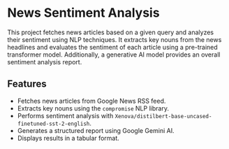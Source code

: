 # News Sentiment Analysis

This project fetches news articles based on a given query and analyzes their sentiment using NLP techniques. It extracts key nouns from the news headlines and evaluates the sentiment of each article using a pre-trained transformer model. Additionally, a generative AI model provides an overall sentiment analysis report.

## Features

- Fetches news articles from Google News RSS feed.
- Extracts key nouns using the `compromise` NLP library.
- Performs sentiment analysis with `Xenova/distilbert-base-uncased-finetuned-sst-2-english`.
- Generates a structured report using Google Gemini AI.
- Displays results in a tabular format.
